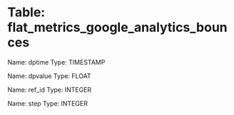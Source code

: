 Table: flat_metrics_google_analytics_bounces
============================================

Name: dptime
Type: TIMESTAMP

Name: dpvalue
Type: FLOAT

Name: ref_id
Type: INTEGER

Name: step
Type: INTEGER

